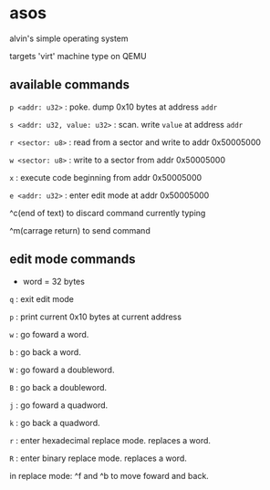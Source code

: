# asos

alvin's simple operating system

targets 'virt' machine type on QEMU

## available commands

`p <addr: u32>` : poke. dump 0x10 bytes at address `addr`

`s <addr: u32, value: u32>` : scan. write `value` at address `addr`

`r <sector: u8>` : read from a sector and write to addr 0x50005000

`w <sector: u8>` : write to a sector from addr 0x50005000

`x` : execute code beginning from addr 0x50005000

`e <addr: u32>` : enter edit mode at addr 0x50005000

^c(end of text) to discard command currently typing

^m(carrage return) to send command

## edit mode commands

* word = 32 bytes

`q` : exit edit mode

`p` : print current 0x10 bytes at current address

`w` : go foward a word.

`b` : go back a word.

`W` : go foward a doubleword.

`B` : go back a doubleword.

`j` : go foward a quadword.

`k` : go back a quadword.


`r` : enter hexadecimal replace mode. replaces a word.

`R` : enter binary replace mode. replaces a word.

in replace mode: ^f and ^b to move foward and back.
